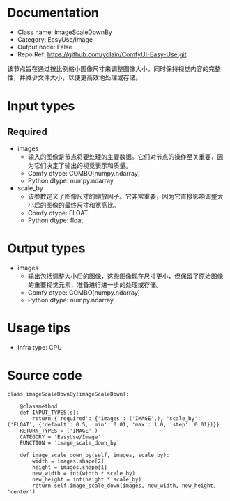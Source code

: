 # Documentation
- Class name: imageScaleDownBy
- Category: EasyUse/Image
- Output node: False
- Repo Ref: https://github.com/yolain/ComfyUI-Easy-Use.git

该节点旨在通过按比例缩小图像尺寸来调整图像大小，同时保持视觉内容的完整性，并减少文件大小，以便更高效地处理或存储。

# Input types
## Required
- images
    - 输入的图像是节点将要处理的主要数据。它们对节点的操作至关重要，因为它们决定了输出的视觉表示和质量。
    - Comfy dtype: COMBO[numpy.ndarray]
    - Python dtype: numpy.ndarray
- scale_by
    - 该参数定义了图像尺寸的缩放因子。它非常重要，因为它直接影响调整大小后的图像的最终尺寸和宽高比。
    - Comfy dtype: FLOAT
    - Python dtype: float

# Output types
- images
    - 输出包括调整大小后的图像，这些图像现在尺寸更小，但保留了原始图像的重要视觉元素，准备进行进一步的处理或存储。
    - Comfy dtype: COMBO[numpy.ndarray]
    - Python dtype: numpy.ndarray

# Usage tips
- Infra type: CPU

# Source code
```
class imageScaleDownBy(imageScaleDown):

    @classmethod
    def INPUT_TYPES(s):
        return {'required': {'images': ('IMAGE',), 'scale_by': ('FLOAT', {'default': 0.5, 'min': 0.01, 'max': 1.0, 'step': 0.01})}}
    RETURN_TYPES = ('IMAGE',)
    CATEGORY = 'EasyUse/Image'
    FUNCTION = 'image_scale_down_by'

    def image_scale_down_by(self, images, scale_by):
        width = images.shape[2]
        height = images.shape[1]
        new_width = int(width * scale_by)
        new_height = int(height * scale_by)
        return self.image_scale_down(images, new_width, new_height, 'center')
```